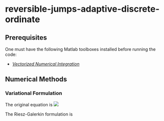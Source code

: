 # reversible-jumps-adaptive-discrete-ordinate

## Prerequisites
One must have the following Matlab toolboxes installed before running the code:
* *[Vectorized Numerical Integration](https://www.mathworks.com/matlabcentral/fileexchange/48931-vectorized-numerical-integration-matlab?s_tid=mwa_osa_a)*

## Numerical Methods

### Variational Formulation

The original equation is ![](http://latex.codecogs.com/gif.latex?\hat{\Omega}\cdot\nabla\psi(\vec{r},\hat{\Omega})+\sigma_t(\vec{r})\psi(\vec{r})=\frac{1}{4\pi}\left[\sigma_s(\vec{r})\int_{\mathbb{S}^2}\psi(\vec{r},\hat{\Omega})d\Omega'+q(\vec{r})\right])

The Riesz-Galerkin formulation is 
